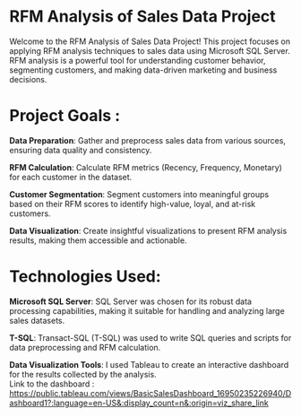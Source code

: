 # RFM Analysis of Sales Data Project <br>

Welcome to the RFM Analysis of Sales Data Project! This project focuses on applying RFM analysis techniques to sales data using Microsoft SQL Server. RFM analysis is a powerful tool for understanding customer behavior, segmenting customers, and making data-driven marketing and business decisions. <br>

# Project Goals : <br>

**Data Preparation**: Gather and preprocess sales data from various sources, ensuring data quality and consistency. <br>

**RFM Calculation**: Calculate RFM metrics (Recency, Frequency, Monetary) for each customer in the dataset. <br>

**Customer Segmentation**: Segment customers into meaningful groups based on their RFM scores to identify high-value, loyal, and at-risk customers. <br>

**Data Visualization**: Create insightful visualizations to present RFM analysis results, making them accessible and actionable. <br>

# Technologies Used: <br>

**Microsoft SQL Server**: SQL Server was chosen for its robust data processing capabilities, making it suitable for handling and analyzing large sales datasets.

**T-SQL**: Transact-SQL (T-SQL) was used to write SQL queries and scripts for data preprocessing and RFM calculation.

**Data Visualization Tools**: I used Tableau to create an interactive dashboard for the results collected by the analysis. <br>
Link to the dashboard : https://public.tableau.com/views/BasicSalesDashboard_16950235226940/Dashboard1?:language=en-US&:display_count=n&:origin=viz_share_link





